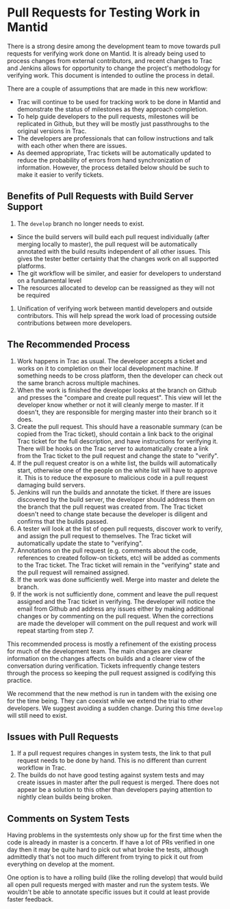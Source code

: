 Pull Requests for Testing Work in Mantid
========================================
There is a strong desire among the development team to move towards pull requests for verifying work done on Mantid. It is already being used to process changes from external contributors, and recent changes to Trac and Jenkins allows for opportunity to change the project's methodology for verifying work. This document is intended to outline the process in detail.

There are a couple of assumptions that are made in this new workflow:
* Trac will continue to be used for tracking work to be done in Mantid and demonstrate the status of milestones as they approach completion.
* To help guide developers to the pull requests, milestones will be replicated in Github, but they will be mostly just passthroughs to the original versions in Trac.
* The developers are professionals that can follow instructions and talk with each other when there are issues.
* As deemed appropriate, Trac tickets will be automatically updated to reduce the probability of errors from hand synchronization of information. However, the process detailed below should be such to make it easier to verify tickets.

Benefits of Pull Requests with Build Server Support
---------------------------------------------------
1. The `develop` branch no longer needs to exist. 
- Since the build servers will build each pull request individually (after merging locally to master), the pull request will be automatically annotated with the build results independent of all other issues. This gives the tester better certainty that the changes work on all supported platforms.
- The git workflow will be similer, and easier for developers to understand on a fundamental level
- The resources allocated to develop can be reassigned as they will not be required
1. Unification of verifying work between mantid developers and outside contributors. This will help spread the work load of processing outside contributions between more developers.

The Recommended Process
-----------------------
1. Work happens in Trac as usual. The developer accepts a ticket and works on it to completion on their local development machine. If something needs to be cross platform, then the developer can check out the same branch across multiple machines.
2. When the work is finished the developer looks at the branch on Github and presses the "compare and create pull request". This view will let the developer know whether or not it will cleanly merge to master. If it doesn't, they are responsible for merging master into their branch so it does.
3. Create the pull request. This should have a reasonable summary (can be copied from the Trac ticket), should contain a link back to the original Trac ticket for the full description, and have instructions for verifying it. There will be hooks on the Trac server to automatically create a link from the Trac ticket to the pull request and change the state to "verify".
4. If the pull request creator is on a white list, the builds will automatically start, otherwise one of the people on the white list will have to approve it. This is to reduce the exposure to malicious code in a pull request damaging build servers.
5. Jenkins will run the builds and annotate the ticket. If there are issues discovered by the build server, the developer should address them on the branch that the pull request was created from. The Trac ticket doesn't need to change state because the developer is diligent and confirms that the builds passed.
6. A tester will look at the list of open pull requests, discover work to verify, and assign the pull request to themselves. The Trac ticket will automatically update the state to "verifying".
7. Annotations on the pull request (e.g. comments about the code, references to created follow-on tickets, etc) will be added as comments to the Trac ticket. The Trac ticket will remain in the "verifying" state and the pull request will remained assigned. 
8. If the work was done sufficiently well. Merge into master and delete the branch.
9. If the work is not sufficiently done, comment and leave the pull request assigned and the Trac ticket in verifying. The developer will notice the email from Github and address any issues either by making additional changes or by commenting on the pull request. When the corrections are made the developer will comment on the pull request and work will repeat starting from step 7.

This recommended process is mostly a refinement of the existing process for much of the development team. The main changes are clearer information on the changes affects on builds and a clearer view of the conversation during verification. Tickets infrequently change testers through the process so keeping the pull request assigned is codifying this practice. 

We recommend that the new method is run in tandem with the exising one for the time being. They can coexist while we extend the trial to other developers. We suggest avoiding a sudden change. During this time `develop` will still need to exist.

Issues with Pull Requests
-------------------------
1. If a pull request requires changes in system tests, the link to that pull request needs to be done by hand. This is no different than current workflow in Trac.
2. The builds do not have good testing against system tests and may create issues in master after the pull request is merged. There does not appear be a solution to this other than developers paying attention to nightly clean builds being broken.

Comments on System Tests
------------------------
Having problems in the systemtests only show up for the first time when the code is already in master is a concertn. If have a lot of PRs verified in one day then it may be quite hard to pick out what broke the tests, although admittedly that's not too much different from trying to pick it out from everything on develop at the moment.

One option is to have a rolling build (like the rolling develop) that would build all open pull requests merged with master and run the system tests. We wouldn't be able to annotate specific issues but it could at least provide faster feedback.
